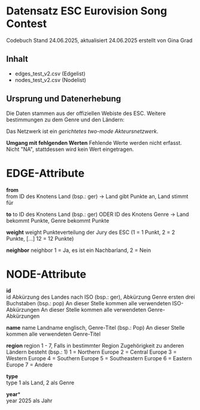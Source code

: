 # Datensatz ESC Eurovision Song Contest #
Codebuch Stand 24.06.2025, aktualisiert 24.06.2025
erstellt von Gina Grad

## Inhalt
- edges_test_v2.csv (Edgelist)
- nodes_test_v2.csv (Nodelist)

## Ursprung und Datenerhebung
Die Daten stammen aus der offiziellen Webiste des ESC. Weitere bestimmungen zu dem Genre und den Ländern: 

Das Netzwerk ist ein *gerichtetes two-mode Akteursnetzwerk*.

**Umgang mit fehlgenden Werten**
Fehlende Werte werden nicht erfasst. Nicht "NA", stattdessen wird kein Wert eingetragen.

# EDGE-Attribute

**from**  
from	    ID des Knotens Land (bsp.: ger) -> Land gibt Punkte an, Land stimmt für

**to**
to 	       ID des Knotens Land (bsp.: ger) ODER ID des Knotens Genre -> Land bekommt Punkte, Genre bekommt Punkte

**weight**
weight	  Punkteverteilung der Jury des ESC (1 = 1 Punkt, 2 = 2 Punkte, [...] 12 = 12 Punkte)

**neighbor**
neighbor  1 = Ja, es ist ein Nachbarland, 2 = Nein



# NODE-Attribute 
  
**id**  
id	    Abkürzung des Landes nach ISO (bsp.: ger), Abkürzung Genre ersten drei Buchstaben (bsp.: pop)
An dieser Stelle kommen alle verwendeten ISO-Abkürzungen
An dieser Stelle kommen alle verwendeten Genre-Abkürzungen

**name**
name	  Landname englisch, Genre-Titel (bsp.: Pop)
An dieser Stelle kommen alle verwendeten Genre-Titel

**region**
region	 1 - 7, Falls in bestimmter Region Zugehörigkeit zu anderen Ländern besteht (bsp.: 1)
1 = Northern Europe
2 = Central Europe
3 = Western Europe
4 = Southern Europe
5 = Southeastern Europe
6 = Eastern Europe
7 = Andere

**type**    
type  	1 als Land, 2 als Genre
  
**year***    
year  	2025 als Jahr


##

